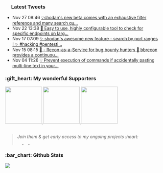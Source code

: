 <h3><a href="https://twitter.com/nil0x42"><img height=16 src="https://upload.wikimedia.org/wikipedia/sco/9/9f/Twitter_bird_logo_2012.svg"></a> Latest Tweets</h3>
<ul>
<!-- LATEST-TWEETS:START -->
<li>Nov 27 08:46 <a href='https://rss.app/articles/cb4e791f6f6d729c074351566bd3a7c508111d6e1136beb1dab6d555969266d3f70cea0d6adbdc6af7a6687bd7130f9461d36ce0c412'>💡shodan's new beta comes with an exhaustive filter reference and many search qu...</a></li>
<li>Nov 22 13:38 <a href='https://rss.app/articles/cb4e791f6f6d729c074351566bd3a7c508111d6e1136beb1dab6d555969266d3f70cea0d6adbde6df3a46a7cde130d9b63d069e3c111'>🤯 Easy to use, highly configurable tool to check for specific endpoints on larg...</a></li>
<li>Nov 17 07:09 <a href='https://rss.app/articles/cb4e791f6f6d729c074351566bd3a7c508111d6e1136beb1dab6d555969266d3f70cea0d6adad66dfaa46b7bde110f9462dc69e0c115'>✨ shodan's awesome new feature - search by port ranges ! ✨    #hacking #pentesti...</a></li>
<li>Nov 15 08:15 <a href='https://rss.app/articles/cb4e791f6f6d729c074351566bd3a7c508111d6e1136beb1dab6d555969266d3f70cea0d6adad960fba56379d6100c9367d76ae4c413'>💖  - Recon-as-a-Service for bug bounty hunters 👏  bbrecon provides a continuou...</a></li>
<li>Nov 04 11:26 <a href='https://rss.app/articles/cb4e791f6f6d729c074351566bd3a7c508111d6e1136beb1dab6d555969266d3f70cea0d6adadd61f7ab6278d914099466d66fe3c61a'>💡 Prevent execution of commands if accidentally pasting multi-line text in your...</a></li>

<!-- LATEST-TWEETS:END -->
</ul>

<h3>:gift_heart: My wonderful Supporters</h3>

<a href="https://tinyapps.org/">
  <img width=120 src="https://raw.githubusercontent.com/nil0x42/nil0x42/master/img/sponsors/tinyapps.png">
</a>
<a href="https://twitter.com/r00tali">
  <img width=120 src="https://raw.githubusercontent.com/nil0x42/nil0x42/master/img/sponsors/r00tali.png">
</a>
<a href="https://github.com/FlavorlessQuark">
  <img width=120 src="https://raw.githubusercontent.com/nil0x42/nil0x42/master/img/sponsors/FlavorlessQuark.png">
</a>
<br><br>

<blockquote>
  <i>Join them & get early access to my ongoing projects :heart:</i><br>
<a href="https://github.com/sponsors/nil0x42/">
  <img height=16 src="https://img.shields.io/badge/Sponsor-GitHub-2C974B?logo=github&style=flat-square">
</a>
<a href="https://exdemia.com/donate-bitcoin">
  <img height=16 src="https://img.shields.io/badge/Donate-Bitcoin-F7931A?logo=bitcoin&style=flat-square">
</a>
<a href="https://paypal.me/nil0x42">
  <img height=16 src="https://img.shields.io/badge/Donate-PayPal-0079C1?logo=paypal&style=flat-square">
</a>
</blockquote>

<h3>:bar_chart: Github Stats</h3>
<a href="#"><img src="https://github-readme-stats.vercel.app/api?username=nil0x42&show_icons=true&count_private=true&include_all_commits=true&hide_title=true&hide_border=true&cache_seconds=1800"></a>
